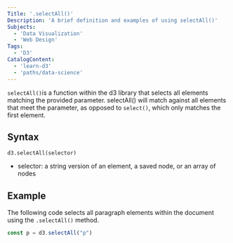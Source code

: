 ```yaml
---
Title: '.selectAll()'
Description: 'A brief definition and examples of using selectAll()'
Subjects: 
  - 'Data Visualization'
  - 'Web Design'
Tags:
  - 'D3'
CatalogContent:
  - 'learn-d3' 
  - 'paths/data-science'
---
```


`selectAll()`is a function within the d3 library that selects all elements matching the provided parameter. selectAll() will match against all elements that meet the parameter, as opposed to `select()`, which only matches the first element.

## Syntax

```pseudo
d3.selectAll(selector)
```

- selector: a string version of an element, a saved node, or an array of nodes

## Example

The following code selects all paragraph elements within the document using the `.selectAll()` method.

```js
const p = d3.selectAll("p")
```